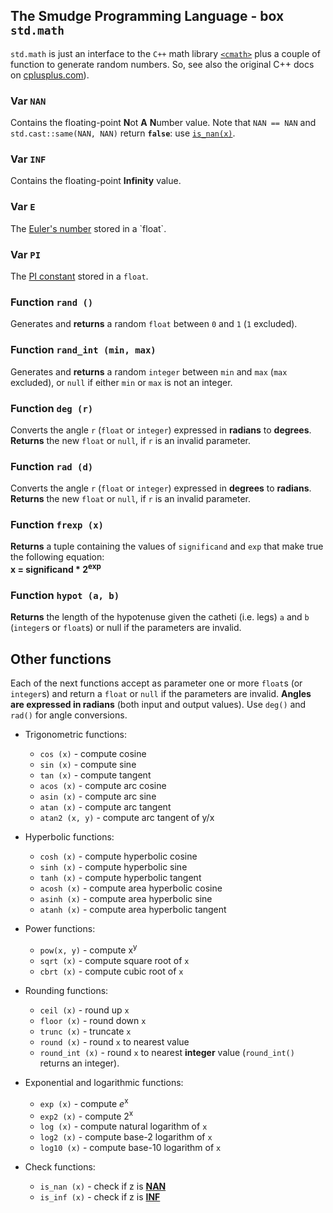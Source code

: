 ## The Smudge Programming Language - box `std.math`
`std.math` is just an interface to the `C++` math library [`<cmath>`](http://www.cplusplus.com/reference/cmath/) plus a
couple of function to generate random numbers.
So, see also the original C++ docs on [cplusplus.com](http://www.cplusplus.com/reference/cmath/)).

### Var `NAN`
Contains the floating-point **N**ot **A** **N**umber value.
Note that `NAN == NAN` and `std.cast::same(NAN, NAN)` return **`false`**: use [`is_nan(x)`](stdmath.md#function-is_nan-).

### Var `INF`
Contains the floating-point **Infinity** value.

### Var `E`
The [Euler's number](https://en.wikipedia.org/wiki/E_(mathematical_constant)) stored in a `float`.

### Var `PI`
The [PI constant](https://en.wikipedia.org/wiki/Pi) stored in a `float`.

### Function `rand ()`
Generates and **returns** a random `float` between `0` and `1` (`1` excluded).

### Function `rand_int (min, max)`
Generates and **returns** a random `integer` between `min` and `max` (`max` excluded),
or `null` if either `min` or `max` is not an integer.

### Function `deg (r)`
Converts the angle `r` (`float` or `integer`) expressed in **radians** to **degrees**.
**Returns** the new `float` or `null`, if `r` is an invalid parameter.

### Function `rad (d)`
Converts the angle `r` (`float` or `integer`) expressed in **degrees** to **radians**.
**Returns** the new `float` or `null`, if `r` is an invalid parameter.

### Function `frexp (x)`
**Returns** a tuple containing the values of `significand` and `exp` that make true the following equation:<br>
**x = significand * 2<sup>exp</sup>**

### Function `hypot (a, b)`
**Returns** the length of the hypotenuse given the catheti (i.e. legs) `a` and `b` (`integer`s or `float`s) or null if the parameters are invalid.

## Other functions
Each of the next functions accept as parameter one or more `float`s (or `integer`s) and return a `float` or `null` if the parameters are invalid. **Angles are expressed in radians** (both input and output values).
Use `deg()` and `rad()` for angle conversions.

- Trigonometric functions:
    - `cos (x)` - compute cosine
    - `sin (x)` - compute sine
    - `tan (x)` - compute tangent
    - `acos (x)` - compute arc cosine
    - `asin (x)` - compute arc sine
    - `atan (x)` - compute arc tangent
    - `atan2 (x, y)` - compute arc tangent of y/x

- Hyperbolic functions:
    - `cosh (x)` - compute hyperbolic cosine
    - `sinh (x)` - compute hyperbolic sine
    - `tanh (x)` - compute hyperbolic tangent
    - `acosh (x)` - compute area hyperbolic cosine
    - `asinh (x)` - compute area hyperbolic sine
    - `atanh (x)` - compute area hyperbolic tangent

- Power functions:
    - `pow(x, y)` - compute x<sup>y</sup>
    - `sqrt (x)` - compute square root of `x`
    - `cbrt (x)` - compute cubic root of `x`

- Rounding functions:
    - `ceil (x)` - round up `x`
    - `floor (x)` - round down `x`
    - `trunc (x)` - truncate `x`
    - `round (x)` - round `x` to nearest value
    - `round_int (x)` - round `x` to nearest **integer** value (`round_int()` returns an integer).

- Exponential and logarithmic functions:
    - `exp (x)` - compute _e_<sup>x</sup>
    - `exp2 (x)` - compute 2<sup>x</sup>
    - `log (x)` - compute natural logarithm of `x`
    - `log2 (x)` - compute base-2 logarithm of `x`
    - `log10 (x)` - compute base-10 logarithm of `x`

- Check functions:
    - `is_nan (x)` - check if z is [**NAN**](stdmath.md#var-nan)
    - `is_inf (x)` - check if z is [**INF**](stdmath.md#var-inf)
